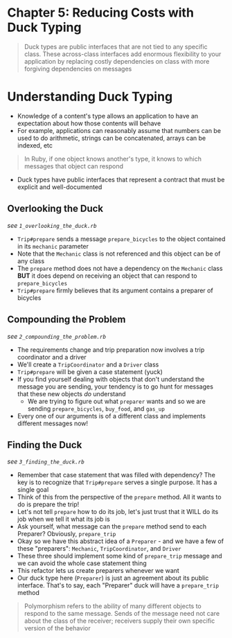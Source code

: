 # Chapter 5: Reducing Costs with Duck Typing

> Duck types are public interfaces that are not tied to any specific class. These across-class interfaces add enormous flexibility to your application by replacing costly dependencies on class with more forgiving dependencies on messages

# Understanding Duck Typing

* Knowledge of a content's type allows an application to have an expectation about how those contents will behave
* For example, applications can reasonably assume that numbers can be used to do arithmetic, strings can be concatenated, arrays can be indexed, etc

> In Ruby, if one object knows another's type, it knows to which messages that object can respond

* Duck types have public interfaces that represent a contract that must be explicit and well-documented

## Overlooking the Duck

*see `1_overlooking_the_duck.rb`*

* `Trip#prepare` sends a message `prepare_bicycles` to the object contained in its `mechanic` parameter
* Note that the `Mechanic` class is not referenced and this object can be of any class
* The `prepare` method does not have a dependency on the `Mechanic` class **BUT** it does depend on receiving an object that can respond to `prepare_bicycles`
* `Trip#prepare` firmly believes that its argument contains a preparer of bicycles

## Compounding the Problem

*see `2_compounding_the_problem.rb`*

* The requirements change and trip preparation now involves a trip coordinator and a driver
* We'll create a `TripCoordinator` and a `Driver` class
* `Trip#prepare` will be given a case statement (yuck)
* If you find yourself dealing with objects that don't understand the message you are sending, your tendency is to go hunt for messages that these new objects *do* understand
  - We are trying to figure out what `preparer` wants and so we are sending `prepare_bicycles`, `buy_food`, and `gas_up`
* Every one of our arguments is of a different class and implements different messages now!

## Finding the Duck

*see `3_finding_the_duck.rb`*

* Remember that case statement that was filled with dependency? The key is to recognize that `Trip#prepare` serves a single purpose. It has a single goal
* Think of this from the perspective of the `prepare` method. All it wants to do is prepare the trip!
* Let's not tell `prepare` how to do its job, let's just trust that it WILL do its job when we tell it what its job is
* Ask yourself, what message can the `prepare` method send to each Preparer? Obviously, `prepare_trip`
* Okay so we have this abstract idea of a `Preparer` - and we have a few of these "preparers": `Mechanic`, `TripCoordinator`, and `Driver`
* These three should implement some kind of `prepare_trip` message and we can avoid the whole case statement thing
* This refactor lets us create preparers whenever we want
* Our duck type here (`Preparer`) is just an agreement about its public interface. That's to say, each "Preparer" duck will have a `prepare_trip` method

> Polymorphism refers to the ability of many different objects to respond to the same message. Sends of the message need not care about the class of the receiver; receivers supply their own specific version of the behavior


